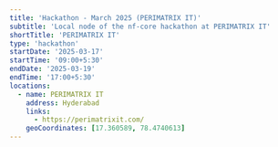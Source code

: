 ```yaml
---
title: 'Hackathon - March 2025 (PERIMATRIX IT)'
subtitle: 'Local node of the nf-core hackathon at PERIMATRIX IT'
shortTitle: 'PERIMATRIX IT'
type: 'hackathon'
startDate: '2025-03-17'
startTime: '09:00+5:30'
endDate: '2025-03-19'
endTime: '17:00+5:30'
locations:
  - name: PERIMATRIX IT
    address: Hyderabad
    links:
      - https://perimatrixit.com/
    geoCoordinates: [17.360589, 78.4740613]
---
```


